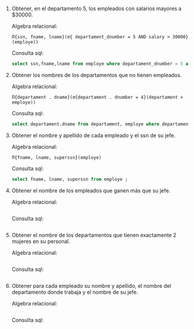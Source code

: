 1. Obtener, en el departamento 5, los empleados con salarios mayores a $30000.

    Algebra relacional:

    ```
    Π{ssn, fname, lname}(σ{ departament_dnumber = 5 AND salary > 30000}(employe))
    ```
    
    Consulta sql:
    ```sql
    select ssn,fname,lname from employe where departament_dnumber = 5 and salary > 30000 ;
    ```

2. Obtener los nombres de los departamentos que no tienen empleados.

    Algebra relacional:

    ```
    Π{departament . dname}(σ{departament . dnumber = 4}(departament × employe))
    ```
    
    Consulta sql:
    ```sql
    select departament.dname from departament, employe where departament.dnumber = 4  group by dname;
    ```

3. Obtener el nombre y apellido de cada empleado y el ssn de su jefe. 

    Algebra relacional:

    ```
    Π{fname, lname, superssn}(employe)
    ```
    
    Consulta sql:
    ```sql
    select fname, lname, superssn from employe ;
    ```

4. Obtener el nombre de los empleados que ganen más que su jefe.

    Algebra relacional:

    ```

    ```
    
    Consulta sql:
    ```sql

    ```

5. Obtener el nombre de los departamentos que tienen exactamente 2 mujeres en su personal.

    Algebra relacional:

    ```
    
    ```
    
    Consulta sql:
    ```sql

    ```

6. Obtener para cada empleado su nombre y apellido, el nombre del departamento donde trabaja y el nombre de su jefe.

    Algebra relacional:

    ```

    ```
    
    Consulta sql:
    ```sql

    ```